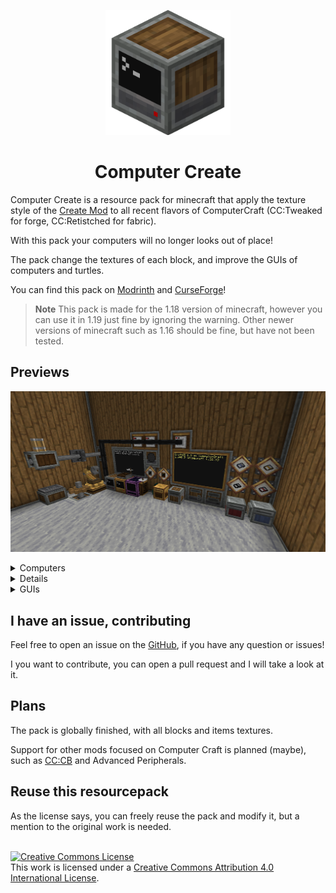 <p align=center><img src="docs/full_logo.png" width=200px></p>

<h1 align=center>Computer Create</h1>

Computer Create is a resource pack for minecraft that apply the texture style of the [Create Mod](https://modrinth.com/mod/create) to all recent flavors of ComputerCraft (CC:Tweaked for forge, CC:Retistched for fabric).

With this pack your computers will no longer looks out of place!

The pack change the textures of each block, and improve the GUIs of computers and turtles.

You can find this pack on [Modrinth](https://modrinth.com/resourcepack/computercreate) and [CurseForge](https://www.curseforge.com/minecraft/texture-packs/computercreate)!

> **Note**
> This pack is made for the 1.18 version of minecraft, however you can use it in 1.19 just fine by ignoring the warning.
> Other newer versions of minecraft such as 1.16 should be fine, but have not been tested.

## Previews

![(Almost) everything!](screenshots/(Almost)%20everything.png)

<details>
<summary> Computers </summary>
<br>

![Normal computer](screenshots/Normal%20computer.png)

![Advanced computer](screenshots/Advanced%20computer.png)

![The three types of computers](screenshots/All%20computers%20variants.png)

</details>

<details>
<sumary> Misc </summary>
<br>

![Small setup example](screenshots/Small%20setup%20example.png)

![Colored textures](screenshots/Colored%20things!.png)

</details>

<details>
<summary> GUIs </summary>

![Normal computer GUI](screenshots/Normal%20computer%20GUI.png)

![Advanced computer GUI](screenshots/Advanced%20computer%20GUI.png)

![Command computer GUI](screenshots/Creative%20computer%20GUI.png)

![Normal pocket computer GUI](screenshots/Normal%20pocket%20compuer%20GUI.png)

![Advanced pocket computer GUI](screenshots/Advanced%20pocket%20computer%20GUI.png)

![Normal turtle GUI](screenshots/Normal%20turtle%20GUI.png)

![Advanced turtle GUI](screenshots/Advanced%20turtle%20GUI.png)

</details>

## I have an issue, contributing

Feel free to open an issue on the [GitHub](https://github.com/ascpial/ComputerCreate), if you have any question or issues!

I you want to contribute, you can open a pull request and I will take a look at it.

## Plans

The pack is globally finished, with all blocks and items textures.

Support for other mods focused on Computer Craft is planned (maybe), such as [CC:CB](https://modrinth.com/mod/cccbridge) and Advanced Peripherals.

## Reuse this resourcepack

As the license says, you can freely reuse the pack and modify it, but a mention to the original work is needed.

<br> <a rel="license" href="http://creativecommons.org/licenses/by/4.0/"><img alt="Creative Commons License" style="border-width:0" src="https://i.creativecommons.org/l/by/4.0/88x31.png" /></a><br />This work is licensed under a <a rel="license" href="http://creativecommons.org/licenses/by/4.0/">Creative Commons Attribution 4.0 International License</a>.
